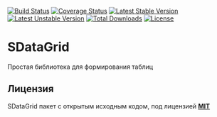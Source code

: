 [![Build Status](https://travis-ci.org/met-mw/SDataGrid.svg?branch=master)](https://travis-ci.org/met-mw/SDataGrid)
[![Coverage Status](https://coveralls.io/repos/github/met-mw/SDataGrid/badge.svg?branch=master)](https://coveralls.io/github/met-mw/SDataGrid?branch=master)
[![Latest Stable Version](https://poser.pugx.org/met_mw/sdatagrid/v/stable)](https://packagist.org/packages/met_mw/sdatagrid)
[![Latest Unstable Version](https://poser.pugx.org/met_mw/sdatagrid/v/unstable)](https://packagist.org/packages/met_mw/sdatagrid)
[![Total Downloads](https://poser.pugx.org/met_mw/sdatagrid/downloads)](https://packagist.org/packages/met_mw/sdatagrid)
[![License](https://poser.pugx.org/met_mw/sdatagrid/license)](https://packagist.org/packages/met_mw/sdatagrid)
# SDataGrid
Простая библиотека для формирования таблиц

## Лицензия
SDataGrid пакет с открытым исходным кодом, под лицензией **[MIT](https://opensource.org/licenses/MIT)**